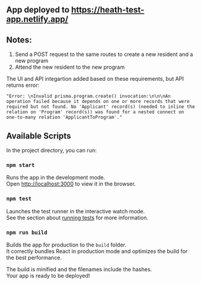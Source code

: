 ## App deployed to https://heath-test-app.netlify.app/

## Notes:
1. Send a POST request to the same routes to create a new resident and a new program
2. Attend the new resident to the new program

The UI and API integartion added based on these requirements, but API returns error:

`"Error: \nInvalid prisma.program.create() invocation:\n\n\nAn operation failed because it depends on one or more records that were required but not found. No 'Applicant' record(s) (needed to inline the relation on 'Program' record(s)) was found for a nested connect on one-to-many relation 'ApplicantToProgram'."`

## Available Scripts

In the project directory, you can run:

### `npm start`

Runs the app in the development mode.\
Open [http://localhost:3000](http://localhost:3000) to view it in the browser.

### `npm test`

Launches the test runner in the interactive watch mode.\
See the section about [running tests](https://facebook.github.io/create-react-app/docs/running-tests) for more information.

### `npm run build`

Builds the app for production to the `build` folder.\
It correctly bundles React in production mode and optimizes the build for the best performance.

The build is minified and the filenames include the hashes.\
Your app is ready to be deployed!
